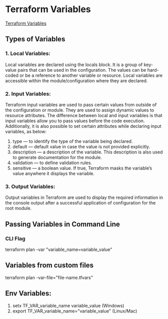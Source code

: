 # Terraform Variables

[Terraform Variables](https://spacelift.io/blog/how-to-use-terraform-variables)

## Types of Variables

### 1. Local Variables:
Local variables are declared using the locals block. It is a group of key-value pairs that can be used in the configuration. The values can be hard-coded or be a reference to another variable or resource. Local variables are accessible within the module/configuration where they are declared.

### 2. Input Variables:
Terraform input variables are used to pass certain values from outside of the configuration or module. They are used to assign dynamic values to resource attributes. The difference between local and input variables is that input variables allow you to pass values before the code execution.
Additionally, it is also possible to set certain attributes while declaring input variables, as below:
1. type — to identify the type of the variable being declared.
2. default — default value in case the value is not provided explicitly.
3. description — a description of the variable. This description is also used to generate documentation for the module.
4. validation — to define validation rules.
5. sensitive — a boolean value. If true, Terraform masks the variable’s value anywhere it displays the variable.

### 3. Output Variables:
Output variables in Terraform are used to display the required information in the console output after a successful application of configuration for the root module. 

## Passing Variables in Command Line

### CLI Flag
terraform plan -var "variable_name=variable_value"

## Variables from custom files
terraform plan -var-file="file-name.tfvars"

## Env Variables:
1. setx TF_VAR_variable_name variable_value (Windows)
2. export TF_VAR_variable_name="variable_value" (Linux/Mac)
